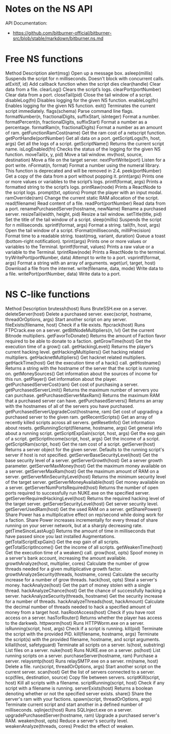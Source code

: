 Notes on the NS API
===================

API Documentation:
- https://github.com/bitburner-official/bitburner-src/blob/stable/markdown/bitburner.ns.md


Free NS functions
=================

Method 	Description
alert(msg) 	Open up a message box.
asleep(millis) 	Suspends the script for n milliseconds. Doesn't block with concurrent calls.
atExit(f, id) 	Add callback function when the script dies
clear(handle) 	Clear data from a file.
clearLog() 	Clears the script’s logs.
clearPort(portNumber) 	Clear data from a port.
closeTail(pid) 	Close the tail window of a script.
disableLog(fn) 	Disables logging for the given NS function.
enableLog(fn) 	Enables logging for the given NS function.
exit() 	Terminates the current script immediately.
flags(schema) 	Parse command line flags.
formatNumber(n, fractionalDigits, suffixStart, isInteger) 	Format a number.
formatPercent(n, fractionalDigits, suffixStart) 	Format a number as a percentage.
formatRam(n, fractionalDigits) 	Format a number as an amount of ram.
getFunctionRamCost(name) 	Get the ram cost of a netscript function.
getPortHandle(portNumber) 	Get all data on a port.
getScriptLogs(fn, host, args) 	Get all the logs of a script.
getScriptName() 	Returns the current script name.
isLogEnabled(fn) 	Checks the status of the logging for the given NS function.
moveTail(x, y, pid) 	Move a tail window.
mv(host, source, destination) 	Move a file on the target server.
nextPortWrite(port) 	Listen for a port write.
nFormat(n, format) 	Format a number using the numeral library. This function is deprecated and will be removed in 2.4.
peek(portNumber) 	Get a copy of the data from a port without popping it.
print(args) 	Prints one or more values or variables to the script’s logs.
printf(format, args) 	Prints a formatted string to the script’s logs.
printRaw(node) 	Prints a ReactNode to the script logs.
prompt(txt, options) 	Prompt the player with an input modal.
ramOverride(ram) 	Change the current static RAM allocation of the script.
read(filename) 	Read content of a file.
readPort(portNumber) 	Read data from a port.
renamePurchasedServer(hostname, newName) 	Rename a purchased server.
resizeTail(width, height, pid) 	Resize a tail window.
setTitle(title, pid) 	Set the title of the tail window of a script.
sleep(millis) 	Suspends the script for n milliseconds.
sprintf(format, args) 	Format a string.
tail(fn, host, args) 	Open the tail window of a script.
tFormat(milliseconds, milliPrecision) 	Format time to a readable string.
toast(msg, variant, duration) 	Queue a toast (bottom-right notification).
tprint(args) 	Prints one or more values or variables to the Terminal.
tprintf(format, values) 	Prints a raw value or a variable to the Terminal.
tprintRaw(node) 	Prints a ReactNode to the terminal.
tryWritePort(portNumber, data) 	Attempt to write to a port.
vsprintf(format, args) 	Format a string with an array of arguments.
wget(url, target, host) 	Download a file from the internet.
write(filename, data, mode) 	Write data to a file.
writePort(portNumber, data) 	Write data to a port.

NS C-like functions
===================

Method 	Description
brutessh(host) 	Runs BruteSSH.exe on a server.
deleteServer(host) 	Delete a purchased server.
exec(script, hostname, threadOrOptions, args) 	Start another script on any server.
fileExists(filename, host) 	Check if a file exists.
ftpcrack(host) 	Runs FTPCrack.exe on a server.
getBitNodeMultipliers(n, lvl) 	Get the current Bitnode multipliers.
getFavorToDonate() 	Returns the amount of Faction favor required to be able to donate to a faction.
getGrowTime(host) 	Get the execution time of a grow() call.
getHackingLevel() 	Returns the player’s current hacking level.
getHackingMultipliers() 	Get hacking related multipliers.
getHacknetMultipliers() 	Get hacknet related multipliers.
getHackTime(host) 	Get the execution time of a hack() call.
getHostname() 	Returns a string with the hostname of the server that the script is running on.
getMoneySources() 	Get information about the sources of income for this run.
getPlayer() 	Get information about the player.
getPurchasedServerCost(ram) 	Get cost of purchasing a server.
getPurchasedServerLimit() 	Returns the maximum number of servers you can purchase.
getPurchasedServerMaxRam() 	Returns the maximum RAM that a purchased server can have.
getPurchasedServers() 	Returns an array with the hostnames of all of the servers you have purchased.
getPurchasedServerUpgradeCost(hostname, ram) 	Get cost of upgrading a purchased server to the given ram.
getRecentScripts() 	Get an array of recently killed scripts across all servers.
getResetInfo() 	Get information about resets.
getRunningScript(filename, hostname, args) 	Get general info about a running script.
getScriptExpGain(script, host, args) 	Get the exp gain of a script.
getScriptIncome(script, host, args) 	Get the income of a script.
getScriptRam(script, host) 	Get the ram cost of a script.
getServer(host) 	Returns a server object for the given server. Defaults to the running script's server if host is not specified.
getServerBaseSecurityLevel(host) 	Get the base security level of a server.
getServerGrowth(host) 	Get a server growth parameter.
getServerMaxMoney(host) 	Get the maximum money available on a server.
getServerMaxRam(host) 	Get the maximum amount of RAM on a server.
getServerMinSecurityLevel(host) 	Returns the minimum security level of the target server.
getServerMoneyAvailable(host) 	Get money available on a server.
getServerNumPortsRequired(host) 	Returns the number of open ports required to successfully run NUKE.exe on the specified server.
getServerRequiredHackingLevel(host) 	Returns the required hacking level of the target server.
getServerSecurityLevel(host) 	Get server security level.
getServerUsedRam(host) 	Get the used RAM on a server.
getSharePower() 	Share Power has a multiplicative effect on rep/second while doing work for a faction. Share Power increases incrementally for every thread of share running on your server network, but at a sharply decreasing rate.
getTimeSinceLastAug() 	Returns the amount of time in milliseconds that have passed since you last installed Augmentations.
getTotalScriptExpGain() 	Get the exp gain of all scripts.
getTotalScriptIncome() 	Get the income of all scripts.
getWeakenTime(host) 	Get the execution time of a weaken() call.
grow(host, opts) 	Spoof money in a server's bank account, increasing the amount available.
growthAnalyze(host, multiplier, cores) 	Calculate the number of grow threads needed for a given multiplicative growth factor.
growthAnalyzeSecurity(threads, hostname, cores) 	Calculate the security increase for a number of grow threads.
hack(host, opts) 	Steal a server's money.
hackAnalyze(host) 	Get the part of money stolen with a single thread.
hackAnalyzeChance(host) 	Get the chance of successfully hacking a server.
hackAnalyzeSecurity(threads, hostname) 	Get the security increase for a number of threads.
hackAnalyzeThreads(host, hackAmount) 	Calculate the decimal number of threads needed to hack a specified amount of money from a target host.
hasRootAccess(host) 	Check if you have root access on a server.
hasTorRouter() 	Returns whether the player has access to the darkweb.
httpworm(host) 	Runs HTTPWorm.exe on a server.
isRunning(script, host, args) 	Check if a script is running.
kill(pid) 	Terminate the script with the provided PID.
kill(filename, hostname, args) 	Terminate the script(s) with the provided filename, hostname, and script arguments.
killall(host, safetyguard) 	Terminate all scripts on a server.
ls(host, substring) 	List files on a server.
nuke(host) 	Runs NUKE.exe on a server.
ps(host) 	List running scripts on a server.
purchaseServer(hostname, ram) 	Purchase a server.
relaysmtp(host) 	Runs relaySMTP.exe on a server.
rm(name, host) 	Delete a file.
run(script, threadOrOptions, args) 	Start another script on the current server.
scan(host) 	Get the list of servers connected to a server.
scp(files, destination, source) 	Copy file between servers.
scriptKill(script, host) 	Kill all scripts with a filename.
scriptRunning(script, host) 	Check if any script with a filename is running.
serverExists(host) 	Returns a boolean denoting whether or not the specified server exists.
share() 	Share the server's ram with your factions.
spawn(script, threadOrOptions, args) 	Terminate current script and start another in a defined number of milliseconds.
sqlinject(host) 	Runs SQLInject.exe on a server.
upgradePurchasedServer(hostname, ram) 	Upgrade a purchased server's RAM.
weaken(host, opts) 	Reduce a server's security level.
weakenAnalyze(threads, cores) 	Predict the effect of weaken.
